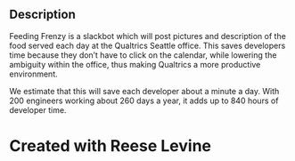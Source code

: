 ## Description

Feeding Frenzy is a slackbot which will post pictures and description of the food served each day at the Qualtrics Seattle office. This saves developers time because they don’t have to click on the calendar, while lowering the ambiguity within the office, thus making Qualtrics a more productive environment.

We estimate that this will save each developer about a minute a day. With 200 engineers working about 260 days a year, it adds up to 840 hours of developer time. 

# Created with Reese Levine
